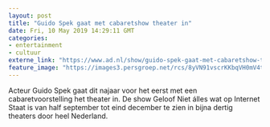 ```yaml
---
layout: post
title: "Guido Spek gaat met cabaretshow theater in"
date: Fri, 10 May 2019 14:29:11 GMT
categories: 
- entertainment 
- cultuur 
externe_link: "https://www.ad.nl/show/guido-spek-gaat-met-cabaretshow-theater-in~a2c28a77/"
feature_image: "https://images3.persgroep.net/rcs/8yVN91vscrKKbqVH0mV4tOnvmxo/diocontent/124695490/_fitwidth/400/?appId=21791a8992982cd8da851550a453bd7f&quality=0.7"
---
```


Acteur Guido Spek gaat dit najaar voor het eerst met een cabaretvoorstelling het theater in. De show Geloof Niet álles wat op Internet Staat is van half september tot eind december te zien in bijna dertig theaters door heel Nederland.
